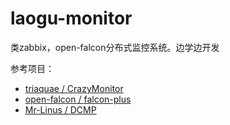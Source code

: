 # laogu-monitor
类zabbix，open-falcon分布式监控系统。边学边开发

参考项目：
* [triaquae / CrazyMonitor](https://github.com/triaquae/CrazyMonitor)
* [open-falcon / falcon-plus](https://github.com/open-falcon/falcon-plus)
* [Mr-Linus / DCMP](https://github.com/Mr-Linus/DCMP)

